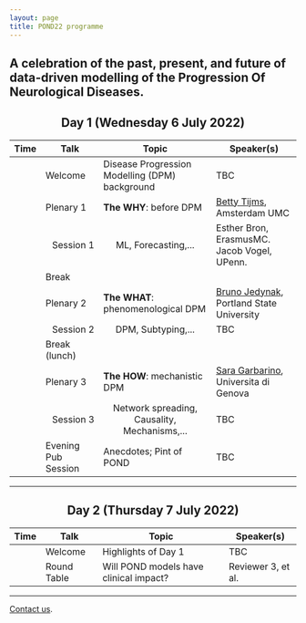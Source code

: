 ```yaml
---
layout: page
title: POND22 programme
---
```


## A celebration of the past, present, and future of data-driven modelling of the **P**rogression **O**f **N**eurological **D**iseases.


<h2 align="center">Day 1 (Wednesday 6 July 2022)</h2>

<table class="styled-table">
    <!-- <caption>Description</caption> -->
    <thead>
        <tr>
            <th scope="col">Time</th>
            <th scope="col">Talk</th>
            <th scope="col">Topic</th>
            <th scope="col">Speaker(s)</th>
        </tr>
    </thead>
    <tbody>
        <tr>
            <td></td><td>Welcome</td><td>Disease Progression Modelling (DPM) background</td>
            <td>TBC</td>
        </tr>
        <tr>
            <td></td><td>Plenary 1</td><td><strong>The WHY</strong>: before DPM</td>
            <td><a href="https://researchinformation.amsterdamumc.org/en/persons/betty-tijms">Betty Tijms</a>, Amsterdam UMC</td>
        </tr>
        <tr>
            <td></td><td style="text-align:right">Session 1</td><td style="text-align:center">ML, Forecasting,...</td>
            <td>Esther Bron, ErasmusMC. <br/>Jacob Vogel, UPenn.</td>
        </tr>
        <tr>
            <td></td><td>Break</td><td></td>
            <td></td>
        </tr>
        <tr>
            <td></td><td>Plenary 2</td><td><strong>The WHAT</strong>: phenomenological DPM</td>
            <td><a href="https://sites.google.com/site/brunomjedynak/">Bruno Jedynak</a>, Portland State University</td>
        </tr>
        <tr>
            <td></td><td style="text-align:right">Session 2</td><td style="text-align:center">DPM, Subtyping,...</td>
            <td>TBC</td>
        </tr>
        <tr>
            <td></td><td>Break (lunch)</td><td></td>
            <td></td>
        </tr>
        <tr>
            <td></td><td>Plenary 3</td><td><strong>The HOW</strong>: mechanistic DPM</td>
            <td><a href="https://sgarbarino.github.io/">Sara Garbarino</a>, Universita di Genova</td>
        </tr>
        <tr>
            <td></td><td style="text-align:right">Session 3</td><td style="text-align:center">Network spreading, Causality, Mechanisms,...</td>
            <td>TBC</td>
        </tr>
        <tr>
            <td></td><td>Evening Pub Session</td><td>Anecdotes; Pint of POND</td>
            <td>TBC</td>
        </tr>
    </tbody>
</table>



<hr/>

<h2 align="center">Day 2 (Thursday 7 July 2022)</h2>

<table class="styled-table">
    <!-- <caption>Description</caption> -->
    <thead>
        <tr>
            <th scope="col">Time</th>
            <th scope="col">Talk</th>
            <th scope="col">Topic</th>
            <th scope="col">Speaker(s)</th>
        </tr>
    </thead>
    <tbody>
        <tr>
            <td></td><td>Welcome</td><td>Highlights of Day 1</td>
            <td>TBC</td>
        </tr>
        <tr>
            <td></td><td>Round Table</td><td>Will POND models have clinical impact?</td>
            <td>Reviewer 3, et al.</td>
        </tr>
    </tbody>
</table>

<hr/>

[Contact us](mailto:n.oxtoby@ucl.ac.uk).

